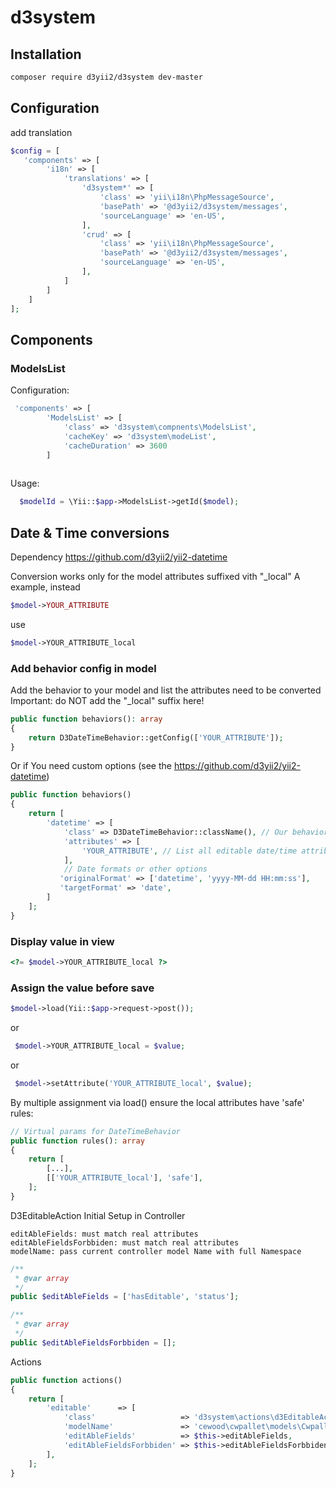 # d3system

## Installation

```bash
composer require d3yii2/d3system dev-master
```

## Configuration
add translation
```php
$config = [
   'components' => [
        'i18n' => [
            'translations' => [ 
                'd3system*' => [
                    'class' => 'yii\i18n\PhpMessageSource',
                    'basePath' => '@d3yii2/d3system/messages',
                    'sourceLanguage' => 'en-US',
                ],
                'crud' => [
                    'class' => 'yii\i18n\PhpMessageSource',
                    'basePath' => '@d3yii2/d3system/messages',
                    'sourceLanguage' => 'en-US',
                ],
            ]
        ]
    ]
];
```

## Components



### ModelsList

Configuration:
```php
 'components' => [
        'ModelsList' => [
            'class' => 'd3system\compnents\ModelsList',
            'cacheKey' => 'd3system\modeList',
            'cacheDuration' => 3600
        ]    
        
```

Usage:
```php
  $modelId = \Yii::$app->ModelsList->getId($model);

```

## Date & Time conversions

Dependency
https://github.com/d3yii2/yii2-datetime

Conversion works only for the model attributes suffixed vith "_local"
A example, instead
```php 
$model->YOUR_ATTRIBUTE
```
use
```php
$model->YOUR_ATTRIBUTE_local
```

### Add behavior config in model
Add the behavior to your model and list the attributes need to be converted
Important: do NOT add the "_local" suffix here!
```php
public function behaviors(): array
{
    return D3DateTimeBehavior::getConfig(['YOUR_ATTRIBUTE']);
}
```
Or if You need custom options (see the https://github.com/d3yii2/yii2-datetime)
```php
public function behaviors()
{
    return [
        'datetime' => [
            'class' => D3DateTimeBehavior::className(), // Our behavior
            'attributes' => [
                'YOUR_ATTRIBUTE', // List all editable date/time attributes
            ],
            // Date formats or other options
           'originalFormat' => ['datetime', 'yyyy-MM-dd HH:mm:ss'],
           'targetFormat' => 'date',
        ]
    ];
}
```

### Display value in view
```php
<?= $model->YOUR_ATTRIBUTE_local ?>
```

### Assign the value before save
```php
$model->load(Yii::$app->request->post());
```
or
```php
 $model->YOUR_ATTRIBUTE_local = $value;
```
or
```php
 $model->setAttribute('YOUR_ATTRIBUTE_local', $value);
```

By multiple assignment via load() ensure the local attributes have 'safe' rules:
```php
// Virtual params for DateTimeBehavior
public function rules(): array
{   
    return [
        [...],
        [['YOUR_ATTRIBUTE_local'], 'safe'],
    ];
}
```

D3EditableAction Initial Setup in Controller
```
editAbleFields: must match real attributes
editAbleFieldsForbbiden: must match real attributes
modelName: pass current controller model Name with full Namespace
```
```php
/**
 * @var array
 */
public $editAbleFields = ['hasEditable', 'status'];

/**
 * @var array
 */
public $editAbleFieldsForbbiden = [];
```

Actions
```php
public function actions()
{
    return [
        'editable'      => [
            'class'                   => 'd3system\actions\d3EditableAction',
            'modelName'               => 'cewood\cwpallet\models\CwpalletPallet',
            'editAbleFields'          => $this->editAbleFields,
            'editAbleFieldsForbbiden' => $this->editAbleFieldsForbbiden,
        ],
    ];
}
```



